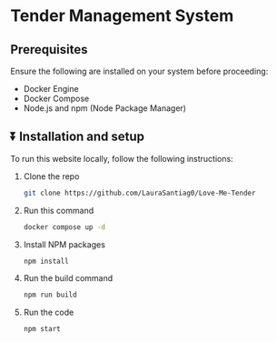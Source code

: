 
# Tender Management System

## Prerequisites

  Ensure the following are installed on your system before proceeding:

- Docker Engine
- Docker Compose
- Node.js and npm (Node Package Manager)

## ⏬ Installation and setup

  To run this website locally, follow the following instructions:

1. Clone the repo

   ```sh
   git clone https://github.com/LauraSantiag0/Love-Me-Tender
   ```

2. Run this command

   ```sh
   docker compose up -d
   ```

3. Install NPM packages

   ```sh
   npm install
   ```

4. Run the build command

   ```sh
   npm run build
   ```

5. Run the code

   ```sh
   npm start
   ```

   <br>

